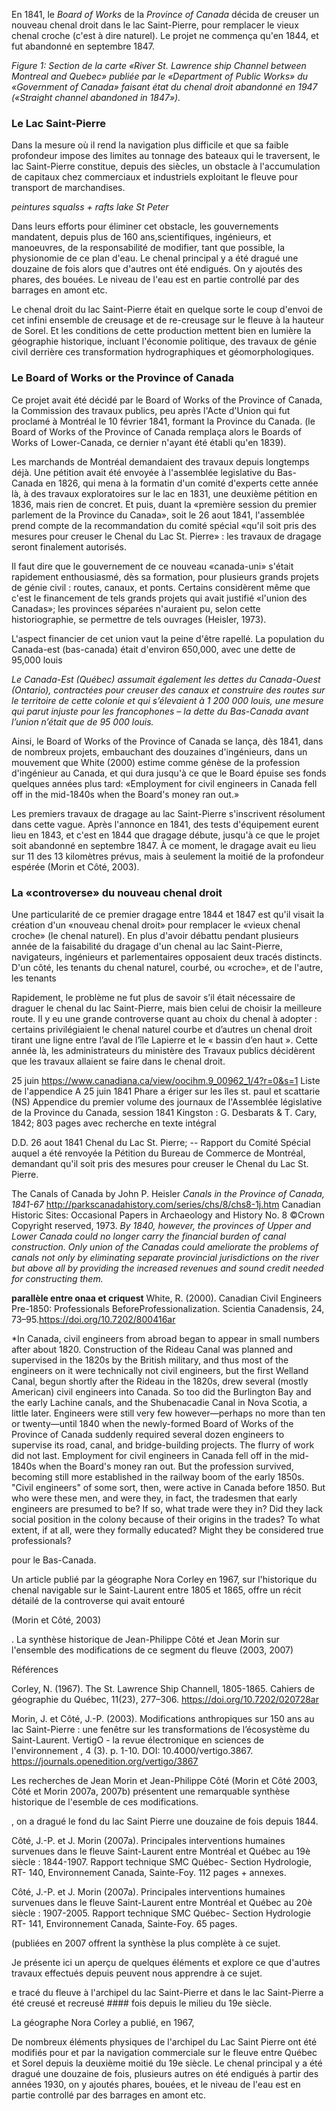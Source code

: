 En 1841, le *Board of Works* de la *Province of Canada* décida de creuser un nouveau chenal droit dans le lac Saint-Pierre, pour remplacer le vieux chenal croche (c'est à dire naturel). Le projet ne commença qu'en 1844, et fut abandonné en septembre 1847.

*Figure 1: Section de la carte «River St. Lawrence ship Channel between Montreal and Quebec» publiée par le «Department of Public Works» du «Government of Canada» faisant état du chenal droit abandonné en 1947 («Straight channel abandoned in 1847»).*


### Le Lac Saint-Pierre

Dans la mesure où il rend la navigation plus difficile et que sa faible profondeur impose des limites au tonnage des bateaux qui le traversent, le lac Saint-Pierre constitue, depuis des siècles, un obstacle à l'accumulation de capitaux chez commerciaux et industriels exploitant le fleuve pour transport de marchandises.

*peintures squalss + rafts lake St Peter*

Dans leurs efforts pour éliminer cet obstacle, les gouvernements mandatent, depuis plus de 160 ans,scientifiques, ingénieurs, et manoeuvres, de la responsabilité de modifier, tant que possible, la physionomie de ce plan d'eau. Le chenal principal y a été dragué une douzaine de fois alors que d'autres ont été endigués. On y ajoutés des phares, des bouées. Le niveau de l'eau est en partie controllé par des barrages en amont etc.

Le chenal droit du lac Saint-Pierre était en quelque sorte le coup d'envoi de cet infini ensemble de creusage et de re-creusage sur le fleuve à la hauteur de Sorel. Et les conditions de cette production mettent bien en lumière la géographie historique, incluant l'économie politique, des travaux de génie civil derrière ces transformation hydrographiques et géomorphologiques. 


### Le Board of Works or the Province of Canada

Ce projet avait été décidé par le Board of Works of the Province of Canada, la Commission des travaux publics, peu après l'Acte d'Union qui fut proclamé à Montréal le 10 février 1841, formant la Province du Canada. (le Board of Works of the Province of Canada remplaça alors le Boards of Works of Lower-Canada, ce dernier n'ayant été établi qu'en 1839).  

Les marchands de Montréal demandaient des travaux depuis longtemps déjà. Une pétition avait été envoyée à l'assemblée legislative du Bas-Canada en 1826, qui mena à la formatin d'un comité d'experts cette année là, à des travaux exploratoires sur le lac en 1831, une deuxième pétition en 1836, mais rien de concret. Et puis, duant la «première session du premier parlement de la Province du Canada», soit le 26 aout 1841, l'assemblée prend compte de la recommandation du comité spécial «qu'il soit pris des mesures pour creuser le Chenal du Lac St. Pierre» : les travaux de dragage seront finalement autorisés.  

Il faut dire que le gouvernement de ce nouveau «canada-uni» s'était rapidement enthousiasmé, dès sa formation, pour plusieurs grands projets de génie civil :  routes, canaux, et ponts. Certains considèrent même que c'est le financement de tels grands projets qui avait justifié «l'union des Canadas»; les provinces séparées n'auraient pu, selon cette historiographie, se permettre de tels ouvrages (Heisler, 1973).

L'aspect financier de cet union vaut la peine d'être rapellé. La population du Canada-est (bas-canada) était d'environ 650,000, avec une dette de 95,000 louis


*Le Canada-Est (Québec) assumait également les dettes du Canada-Ouest (Ontario), contractées pour creuser des canaux et construire des routes sur le territoire de cette colonie et qui s’élevaient à 1 200 000 louis, une mesure qui parut injuste pour les francophones – la dette du Bas-Canada avant l’union n’était que de 95 000 louis.*


 Ainsi, le Board of Works of the Province of Canada se lança, dès 1841, dans de nombreux projets, embauchant des douzaines d'ingénieurs, dans un mouvement que White (2000) estime comme génèse de la profession d'ingénieur au Canada, et qui dura jusqu'à ce que le Board épuise ses fonds quelques années plus tard: «Employment for civil engineers in Canada fell off in the mid-1840s when the Board's money ran out.»

Les premiers travaux de dragage au lac Saint-Pierre s'inscrivent résolument dans cette vague. Après l'annonce en 1841, des tests d'équipement eurent lieu en 1843, et c'est en 1844 que dragage débute, jusqu'à ce que le projet soit abandonné en septembre 1847. À ce moment, le dragage avait eu lieu sur 11 des 13 kilomètres prévus, mais à seulement la moitié de la profondeur espérée (Morin et Côté, 2003).

### La «controverse» du nouveau chenal droit

Une particularité de ce premier dragage entre 1844 et 1847 est qu'il visait la création d'un «nouveau chenal droit» pour remplacer le «vieux chenal croche» (le chenal naturel). En plus d'avoir débattu pendant plusieurs année de la faisabilité du dragage d'un chenal au lac Saint-Pierre, navigateurs, ingénieurs et parlementaires opposaient deux tracés distincts. D'un côté, les tenants du chenal naturel, courbé, ou «croche», et de l'autre, les tenants 




Rapidement, le problème ne fut plus de savoir s’il était nécessaire de draguer le chenal du lac Saint-Pierre, mais bien celui de choisir la meilleure route. Il y eu une grande controverse quant au choix du chenal à adopter : certains privilégiaient le chenal naturel courbe et d’autres un chenal droit tirant une ligne entre l’aval de l’île Lapierre et le « bassin d’en haut ». Cette année là, les administrateurs du ministère des Travaux publics décidèrent que les travaux allaient se faire dans le chenal droit.

25 juin 
https://www.canadiana.ca/view/oocihm.9_00962_1/4?r=0&s=1
Liste de l'appendice 
A 25 juin 1841 Phare a ériger sur les îles st. paul et scattarie (NS)
Appendice du premier volume des journaux de l'Assemblée législative de la Province du Canada, session 1841
Kingston : G. Desbarats & T. Cary, 1842; 803 pages avec recherche en texte intégral

D.D. 26 aout 1841 
Chenal du Lac St. Pierre; -- Rapport du Comité Spécial auquel a été renvoyée la Pétition du Bureau de Commerce de Montréal, demandant qu'il soit pris des mesures pour creuser le Chenal du Lac St. Pierre. 

The Canals of Canada by John P. Heisler *Canals in the Province of Canada, 1841-67* http://parkscanadahistory.com/series/chs/8/chs8-1j.htm
Canadian Historic Sites: Occasional Papers in Archaeology and History No. 8
©Crown Copyright reserved, 1973.
 *By 1840, however, the provinces of Upper and Lower Canada could no longer carry the financial burden of canal construction. Only union of the Canadas could ameliorate the problems of canals not only by eliminating separate provincial jurisdictions on the river but above all by providing the increased revenues and sound credit needed for constructing them.*


**parallèle entre onaa et criquest**
White, R. (2000). Canadian Civil Engineers Pre-1850: Professionals BeforeProfessionalization. Scientia Canadensis, 24, 73–95.https://doi.org/10.7202/800416ar

*In Canada, civil engineers from abroad began to appear in small numbers after about 1820. Construction of the Rideau Canal was planned and supervised in the 1820s by the British military, and thus most of the engineers on it were technically not civil engineers, but the first Welland Canal, begun shortly after the Rideau in the 1820s, drew several (mostly  American) civil engineers into Canada. So too did the Burlington Bay and the early Lachine canals, and the Shubenacadie Canal in Nova Scotia, a little later. Engineers were still very few however—perhaps no more than ten or twenty—until 1840 when the newly-formed Board of Works of the Province of Canada suddenly required several dozen engineers to supervise its road, canal, and bridge-building projects. The flurry of work did not last. Employment for civil engineers in Canada fell off in the mid-1840s when the Board's money ran out. But the profession survived, becoming still more established in the railway boom of the early 1850s. "Civil engineers" of some sort, then, were active in Canada before 1850. But who were these men, and were they, in fact, the tradesmen that early engineers are presumed to be? If so, what trade were they in? Did they lack social position in the colony because of their origins in the trades? To what extent, if at all, were they formally educated? Might they be considered true professionals? 



pour le Bas-Canada. 

Un article publié par la géographe Nora Corley en 1967, sur l'historique du chenal navigable sur le Saint-Laurent entre 1805 et 1865, offre un récit détailé de la controverse qui avait entouré 

 (Morin et Côté, 2003)


. La synthèse historique de Jean-Philippe Côté et Jean Morin sur l'ensemble des modifications de ce segment du fleuve (2003, 2007) 






Références

Corley, N. (1967). The St. Lawrence Ship Channell, 1805-1865. Cahiers de géographie du Québec, 11(23), 277–306. https://doi.org/10.7202/020728ar

Morin, J. et Côté, J.-P. (2003). Modifications anthropiques sur 150 ans au lac Saint-Pierre : une fenêtre sur les transformations de l’écosystème du Saint-Laurent. VertigO - la revue électronique en sciences de l'environnement , 4 (3). p. 1-10. DOI: 10.4000/vertigo.3867. https://journals.openedition.org/vertigo/3867






Les recherches de Jean Morin et Jean-Philippe Côté (Morin et Côté 2003, Côté et Morin 2007a, 2007b) présentent une remarquable synthèse historique de l'esemble de ces modifications.  

, on a dragué le fond du lac Saint Pierre une douzaine de fois depuis 1844. 




Côté, J.-P. et J. Morin (2007a). Principales interventions humaines survenues dans le fleuve Saint-Laurent entre Montréal et Québec au 19è siècle : 1844-1907. Rapport technique SMC Québec- Section Hydrologie, RT- 140, Environnement Canada, Sainte-Foy. 112 pages + annexes.

Côté,  J.-P.  et  J.  Morin  (2007a).  Principales  interventions  humaines  survenues  dans  le  fleuve  Saint-Laurent  entre  Montréal  et  Québec  au  20è  siècle :  1907-2005.  Rapport  technique  SMC  Québec- Section Hydrologie RT- 141, Environnement Canada, Sainte-Foy. 65 pages. 




 (publiées en 2007 offrent la synthèse la plus complète à ce sujet. 


Je présente ici un aperçu de quelques éléments et explore ce que d'autres travaux effectués depuis peuvent nous apprendre à ce sujet.



e tracé du fleuve à l'archipel du lac Saint-Pierre et dans le lac Saint-Pierre a été creusé et recreusé #### fois depuis le milieu du 19e siècle.

La géographe Nora Corley a publié, en 1967,



De nombreux éléments physiques de l'archipel du Lac Saint Pierre ont été modifiés pour et par la navigation commerciale sur le fleuve entre Québec et Sorel depuis la deuxième moitié du 19e siècle. Le chenal principal y a été dragué une douzaine de fois, plusieurs autres on été endigués à partir des années 1930, on y ajoutés phares, bouées, et le niveau de l'eau est en partie controllé par des barrages en amont etc.
